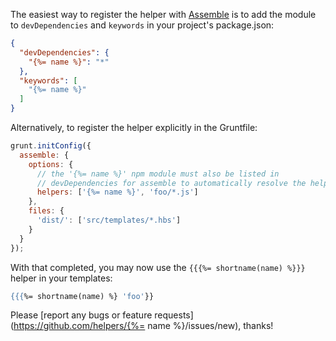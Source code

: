 The easiest way to register the helper with [Assemble](https://github.com/assemble/assemble) is to add the module to `devDependencies` and `keywords` in your project's package.json:

```json
{
  "devDependencies": {
    "{%= name %}": "*"
  },
  "keywords": [
    "{%= name %}"
  ]
}
```

Alternatively, to register the helper explicitly in the Gruntfile:

```javascript
grunt.initConfig({
  assemble: {
    options: {
      // the '{%= name %}' npm module must also be listed in
      // devDependencies for assemble to automatically resolve the helper
      helpers: ['{%= name %}', 'foo/*.js']
    },
    files: {
      'dist/': ['src/templates/*.hbs']
    }
  }
});
```

With that completed, you may now use the `{{{%= shortname(name) %}}}` helper in your templates:

```handlebars
{{{%= shortname(name) %} 'foo'}}
```

Please [report any bugs or feature requests](https://github.com/helpers/{%= name %}/issues/new), thanks!

